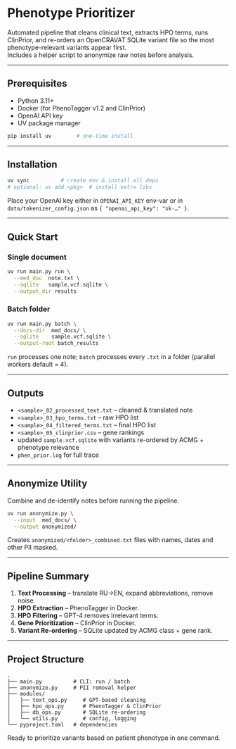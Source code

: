 # Phenotype Prioritizer

Automated pipeline that cleans clinical text, extracts HPO terms, runs ClinPrior, and re-orders an OpenCRAVAT SQLite variant file so the most phenotype-relevant variants appear first.  
Includes a helper script to anonymize raw notes before analysis.

---

## Prerequisites

* Python 3.11+
* Docker (for PhenoTagger v1.2 and ClinPrior)
* OpenAI API key
* UV package manager

```bash
pip install uv        # one-time install
```

---

## Installation

```bash
uv sync          # create env & install all deps
# optional: uv add <pkg>  # install extra libs
```

Place your OpenAI key either in `OPENAI_API_KEY` env-var
or in `data/tokenizer_config.json` as
`{ "openai_api_key": "sk-…" }`.

---

## Quick Start

### Single document

```bash
uv run main.py run \
  --med_doc  note.txt \
  --sqlite   sample.vcf.sqlite \
  --output_dir results
```

### Batch folder

```bash
uv run main.py batch \
  --docs-dir  med_docs/ \
  --sqlite    sample.vcf.sqlite \
  --output-root batch_results
```

`run` processes one note; `batch` processes every `.txt` in a folder (parallel workers default = 4).

---

## Outputs

* `<sample>_02_processed_text.txt` – cleaned & translated note
* `<sample>_03_hpo_terms.txt`     – raw HPO list
* `<sample>_04_filtered_terms.txt` – final HPO list
* `<sample>_05_clinprior.csv`     – gene rankings
* updated `sample.vcf.sqlite` with variants re-ordered by ACMG + phenotype relevance
* `phen_prior.log` for full trace

---

## Anonymize Utility

Combine and de-identify notes before running the pipeline.

```bash
uv run anonymize.py \
  --input  med_docs/ \
  --output anonymized/
```

Creates `anonymized/<folder>_combined.txt` files with names, dates and other PII masked.

---

## Pipeline Summary

1. **Text Processing** – translate RU→EN, expand abbreviations, remove noise.
2. **HPO Extraction** – PhenoTagger in Docker.
3. **HPO Filtering** – GPT-4 removes irrelevant terms.
4. **Gene Prioritization** – ClinPrior in Docker.
5. **Variant Re-ordering** – SQLite updated by ACMG class + gene rank.

---

## Project Structure

```
.
├── main.py          # CLI: run / batch
├── anonymize.py     # PII removal helper
├── modules/
│   ├── text_ops.py     # GPT-based cleaning
│   ├── hpo_ops.py      # PhenoTagger & ClinPrior
│   ├── db_ops.py       # SQLite re-ordering
│   └── utils.py        # config, logging
└── pyproject.toml   # dependencies
```

Ready to prioritize variants based on patient phenotype in one command.


